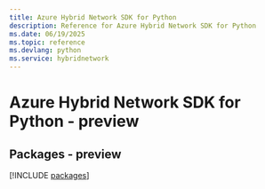 ```yaml
---
title: Azure Hybrid Network SDK for Python
description: Reference for Azure Hybrid Network SDK for Python
ms.date: 06/19/2025
ms.topic: reference
ms.devlang: python
ms.service: hybridnetwork
---
```

# Azure Hybrid Network SDK for Python - preview
## Packages - preview
[!INCLUDE [packages](hybrid-network-index.md)]